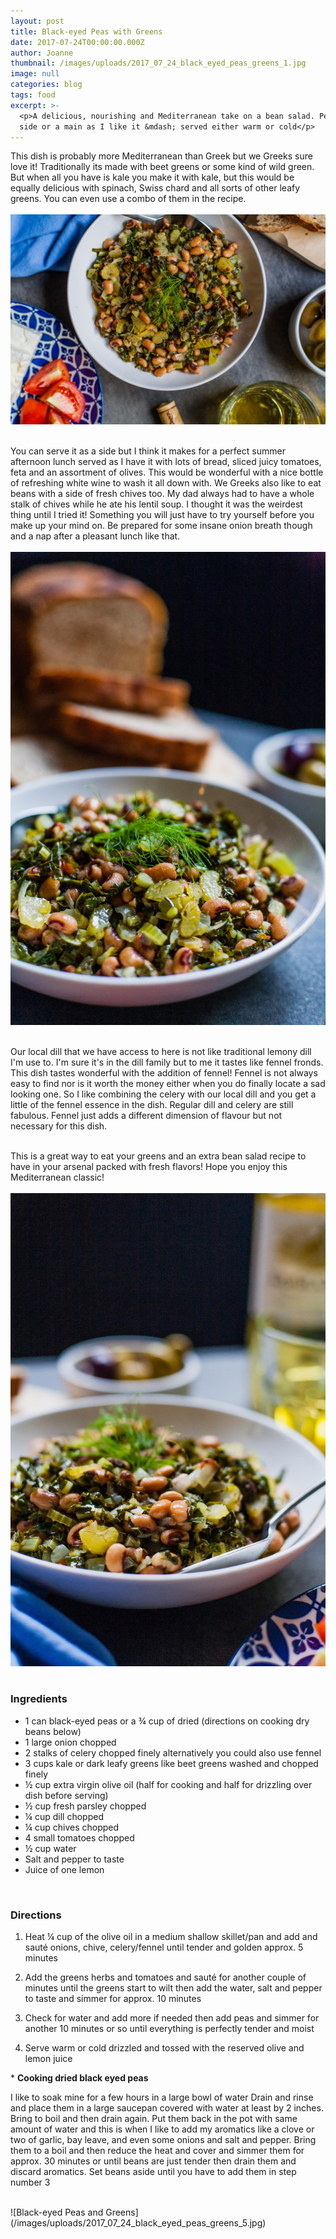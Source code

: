```yaml
---
layout: post
title: Black-eyed Peas with Greens
date: 2017-07-24T00:00:00.000Z
author: Joanne
thumbnail: /images/uploads/2017_07_24_black_eyed_peas_greens_1.jpg
image: null
categories: blog
tags: food
excerpt: >-
  <p>A delicious, nourishing and Mediterranean take on a bean salad. Perfect
  side or a main as I like it &mdash; served either warm or cold</p>
---
```


This dish is probably more Mediterranean than Greek but we Greeks sure love it! Traditionally its made with beet greens or some kind of wild green.  But when all you have is kale you make it with kale, but this would be equally delicious with spinach, Swiss chard  and all sorts of other leafy greens.  You can even use a combo of them in the recipe.
<br>
<br>
![Black-eyed Peas and Greens](/images/uploads/2017_07_24_black_eyed_peas_greens_2.jpg)
<br>
<br>

You can serve it as a side but I think it makes for a perfect summer afternoon lunch served as I have it with lots of bread, sliced juicy tomatoes, feta and an assortment of olives. This would be wonderful with a nice bottle of refreshing white wine to wash it all down with. We Greeks also like to eat beans with a side of fresh chives too. My dad always had to have a whole stalk of chives while he ate his lentil soup. I thought it was the weirdest thing until I tried it! Something you will just have to try yourself before you make up your mind on. Be prepared for some insane onion breath though and a nap after a pleasant lunch like that.
<br>
<br>
![Black-eyed Peas and Greens](/images/uploads/2017_07_24_black_eyed_peas_greens_3.jpg)
<br>
<br>

Our local dill that we have access to here is not like traditional lemony dill I'm use to. I'm sure it's in the dill family but to me it tastes like fennel fronds.  This dish tastes wonderful with the addition of fennel! Fennel is not always easy to find nor is it worth the money either when you do finally locate a sad looking one. So I like combining the celery with our local dill and you get a little of the fennel essence in the dish.  Regular dill and celery are still fabulous. Fennel just adds a different dimension of flavour but not necessary for this dish.
<br>
<br>

This is a great way to eat your greens and an extra bean salad recipe to have in your arsenal packed with fresh flavors! Hope you enjoy this Mediterranean classic!
<br>
<br>
![Black-eyed Peas and Greens](/images/uploads/2017_07_24_black_eyed_peas_greens_4.jpg)
<br>
<br>

### Ingredients

* 1 can black-eyed peas or a &frac34; cup of dried (directions on cooking dry beans below)
* 1 large onion chopped
* 2 stalks of celery chopped finely alternatively you could also use fennel
* 3 cups kale or dark leafy greens like beet greens washed and chopped finely
* &frac12; cup extra virgin olive oil (half for cooking and half for drizzling over dish before serving)
* &frac12; cup fresh parsley chopped
* &frac14; cup dill chopped
* &frac14; cup chives chopped
* 4 small tomatoes chopped
* &frac12; cup water
* Salt and pepper to taste
* Juice of one lemon
<br>

### Directions

1. Heat &frac14; cup of the olive oil in a medium shallow skillet/pan and add and sauté onions, chive, celery/fennel until tender and golden approx. 5 minutes

1. Add the greens herbs and tomatoes and sauté for another couple of minutes until the greens start to wilt then add the water, salt and pepper to taste and simmer for approx. 10 minutes

1. Check for water and add more if needed then add peas and simmer for another 10 minutes or so until everything is perfectly tender and moist

1. Serve warm or cold drizzled and tossed with the reserved olive and lemon juice


&#42; **Cooking dried black eyed peas**

I like to soak mine for a few hours in a large bowl of water
Drain and rinse and place them in a large saucepan covered with water at least by 2 inches. Bring to boil and then drain again.  Put them back in the pot with same amount of water and this is when I like to add my aromatics like a clove or two of garlic, bay leave, and even some onions and salt and pepper. Bring them to a boil and then reduce the heat and cover and simmer them for approx. 30 minutes or until beans are just tender then drain them and discard aromatics. Set beans aside until you have to add them in step number 3

<br>
![Black-eyed Peas and Greens](/images/uploads/2017_07_24_black_eyed_peas_greens_5.jpg)

